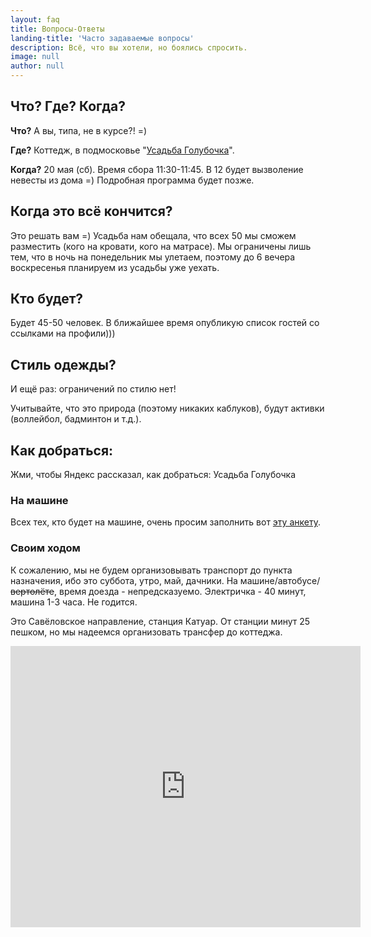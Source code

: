 ```yaml
---
layout: faq
title: Вопросы-Ответы
landing-title: 'Часто задаваемые вопросы'
description: Всё, что вы хотели, но боялись спросить.
image: null
author: null
---
```

## Что? Где? Когда?

**Что?** А вы, типа, не в курсе?! =)

**Где?** Коттедж, в подмосковье "[Усадьба Голубочка](https://голубочка.рф)".

**Когда?** 20 мая (сб). Время сбора 11:30-11:45. В 12 будет вызволение невесты из дома =)
Подробная программа будет позже.

## Когда это всё кончится?

Это решать вам =) Усадьба нам обещала, что всех 50 мы сможем разместить (кого на
кровати, кого на матрасе). Мы ограничены лишь тем, что в ночь на понедельник мы
улетаем, поэтому до 6 вечера воскресенья планируем из усадьбы уже уехать.

## Кто будет?

Будет 45-50 человек. В ближайшее время опубликую список гостей со ссылками на профили)))

## Стиль одежды?

И ещё раз: ограничений по стилю нет!

Учитывайте, что это природа (поэтому никаких каблуков), будут активки (воллейбол,
  бадминтон и т.д.).

## Как добраться:

<script src="https://api-maps.yandex.ru/2.1/?lang=ru_RU&load=Geolink"
 type="text/javascript"></script>
Жми, чтобы Яндекс рассказал, как добраться: <span class="ymaps-geolink" data-type="biz"
    data-bounds="[[56.104088, 37.482894],[56.086852, 37.503901]]"
    data-description="Большой розоватый дом. Вам сюда!">Усадьба Голубочка</span>

### На машине

Всех тех, кто будет на машине, очень просим заполнить вот [эту анкету](https://goo.gl/forms/I9TitTKyQxmzDMj02).

### Своим ходом

К сожалению, мы не будем организовывать транспорт до пункта назначения, ибо
это суббота, утро, май, дачники. На машине/автобусе/~~вертолёте~~, время доезда -
 непредсказуемо. Электричка - 40 минут, машина 1-3 часа. Не годится.

Это Савёловское направление, станция Катуар. От станции минут 25 пешком, но мы надеемся организовать трансфер до коттеджа.

<iframe src="https://api-maps.yandex.ru/frame/v1/-/C6ewZLj4" width="560" height="450" frameborder="0"></iframe>
